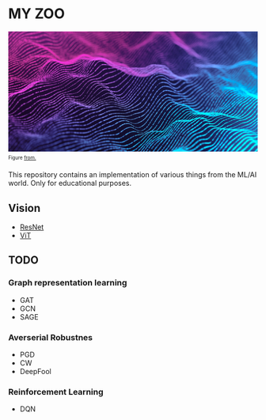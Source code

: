 # MY ZOO
![img1](readme_images/ai.png) <sub><sup>Figure [from.](https://www.google.com/search?q=ai+images&source=lnms&tbm=isch&sa=X&ved=2ahUKEwiYm46Rs_HyAhV8_7sIHUZBCToQ_AUoAXoECAEQAw&biw=1920&bih=937#imgrc=oOJPYDXJ2GEDKM)<sub><sup>

This repository contains an implementation of various things from the ML/AI world. Only for educational purposes.

## Vision
* [ResNet](https://github.com/CepkaR/My-ZOO/tree/main/vision/ResNet)
* [ViT](https://github.com/CepkaR/My-ZOO/tree/main/vision/ViT)

## TODO
### Graph representation learning
* GAT
* GCN
* SAGE

### Averserial Robustnes
* PGD
* CW
* DeepFool

### Reinforcement Learning
* DQN

